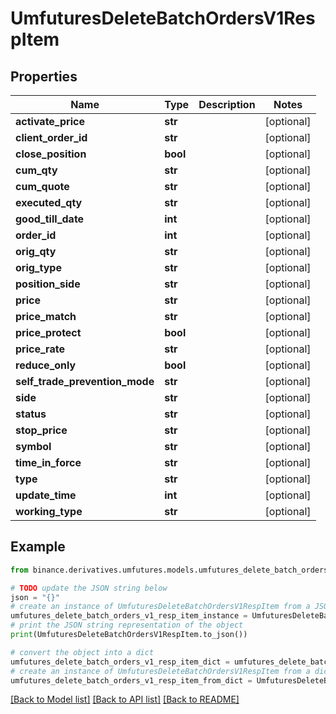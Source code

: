# UmfuturesDeleteBatchOrdersV1RespItem


## Properties

Name | Type | Description | Notes
------------ | ------------- | ------------- | -------------
**activate_price** | **str** |  | [optional] 
**client_order_id** | **str** |  | [optional] 
**close_position** | **bool** |  | [optional] 
**cum_qty** | **str** |  | [optional] 
**cum_quote** | **str** |  | [optional] 
**executed_qty** | **str** |  | [optional] 
**good_till_date** | **int** |  | [optional] 
**order_id** | **int** |  | [optional] 
**orig_qty** | **str** |  | [optional] 
**orig_type** | **str** |  | [optional] 
**position_side** | **str** |  | [optional] 
**price** | **str** |  | [optional] 
**price_match** | **str** |  | [optional] 
**price_protect** | **bool** |  | [optional] 
**price_rate** | **str** |  | [optional] 
**reduce_only** | **bool** |  | [optional] 
**self_trade_prevention_mode** | **str** |  | [optional] 
**side** | **str** |  | [optional] 
**status** | **str** |  | [optional] 
**stop_price** | **str** |  | [optional] 
**symbol** | **str** |  | [optional] 
**time_in_force** | **str** |  | [optional] 
**type** | **str** |  | [optional] 
**update_time** | **int** |  | [optional] 
**working_type** | **str** |  | [optional] 

## Example

```python
from binance.derivatives.umfutures.models.umfutures_delete_batch_orders_v1_resp_item import UmfuturesDeleteBatchOrdersV1RespItem

# TODO update the JSON string below
json = "{}"
# create an instance of UmfuturesDeleteBatchOrdersV1RespItem from a JSON string
umfutures_delete_batch_orders_v1_resp_item_instance = UmfuturesDeleteBatchOrdersV1RespItem.from_json(json)
# print the JSON string representation of the object
print(UmfuturesDeleteBatchOrdersV1RespItem.to_json())

# convert the object into a dict
umfutures_delete_batch_orders_v1_resp_item_dict = umfutures_delete_batch_orders_v1_resp_item_instance.to_dict()
# create an instance of UmfuturesDeleteBatchOrdersV1RespItem from a dict
umfutures_delete_batch_orders_v1_resp_item_from_dict = UmfuturesDeleteBatchOrdersV1RespItem.from_dict(umfutures_delete_batch_orders_v1_resp_item_dict)
```
[[Back to Model list]](../README.md#documentation-for-models) [[Back to API list]](../README.md#documentation-for-api-endpoints) [[Back to README]](../README.md)


